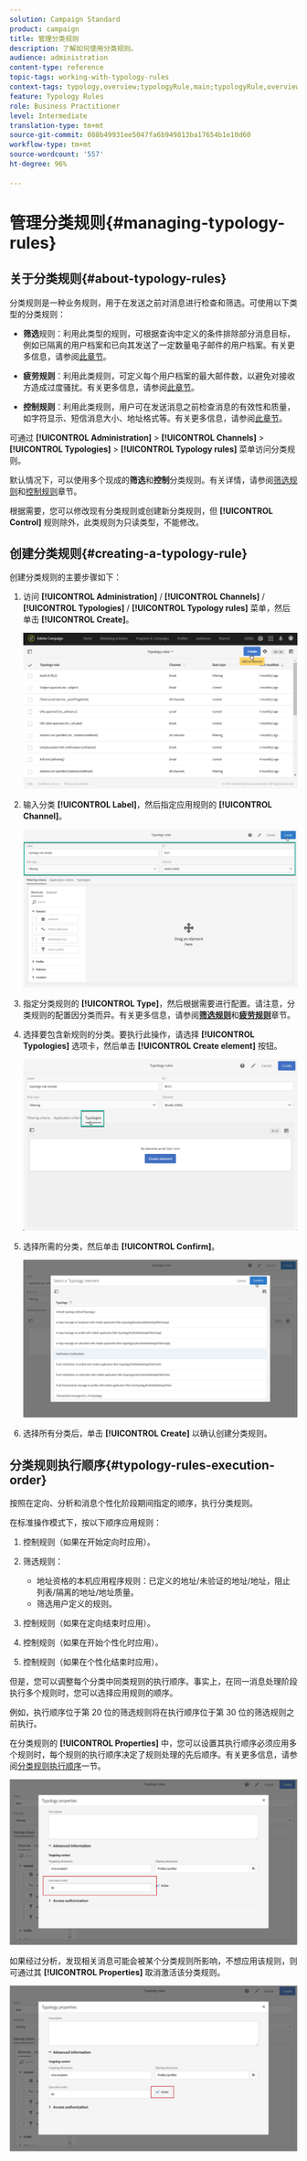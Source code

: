```yaml
---
solution: Campaign Standard
product: campaign
title: 管理分类规则
description: 了解如何使用分类规则。
audience: administration
content-type: reference
topic-tags: working-with-typology-rules
context-tags: typology,overview;typologyRule,main;typologyRule,overview
feature: Typology Rules
role: Business Practitioner
level: Intermediate
translation-type: tm+mt
source-git-commit: 088b49931ee5047fa6b949813ba17654b1e10d60
workflow-type: tm+mt
source-wordcount: '557'
ht-degree: 96%

---
```



# 管理分类规则{#managing-typology-rules}

## 关于分类规则{#about-typology-rules}

分类规则是一种业务规则，用于在发送之前对消息进行检查和筛选。可使用以下类型的分类规则：

* **筛选**&#x200B;规则：利用此类型的规则，可根据查询中定义的条件排除部分消息目标，例如已隔离的用户档案和已向其发送了一定数量电子邮件的用户档案。有关更多信息，请参阅[此章节](../../sending/using/filtering-rules.md)。

* **疲劳规则**：利用此类规则，可定义每个用户档案的最大邮件数，以避免对接收方造成过度骚扰。有关更多信息，请参阅[此章节](../../sending/using/fatigue-rules.md)。

* **控制规则**：利用此类规则，用户可在发送消息之前检查消息的有效性和质量，如字符显示、短信消息大小、地址格式等。有关更多信息，请参阅[此章节](../../sending/using/control-rules.md)。

可通过 **[!UICONTROL Administration]** > **[!UICONTROL Channels]** > **[!UICONTROL Typologies]** > **[!UICONTROL Typology rules]** 菜单访问分类规则。

默认情况下，可以使用多个现成的&#x200B;**筛选**&#x200B;和&#x200B;**控制**&#x200B;分类规则。有关详情，请参阅[筛选规则](../../sending/using/fatigue-rules.md)和[控制规则](../../sending/using/control-rules.md)章节。

根据需要，您可以修改现有分类规则或创建新分类规则，但 **[!UICONTROL Control]** 规则除外，此类规则为只读类型，不能修改。

## 创建分类规则{#creating-a-typology-rule}

创建分类规则的主要步骤如下：

1. 访问 **[!UICONTROL Administration]** / **[!UICONTROL Channels]** / **[!UICONTROL Typologies]** / **[!UICONTROL Typology rules]** 菜单，然后单击 **[!UICONTROL Create]**。

   ![](assets/typology_create-rule.png)

1. 输入分类 **[!UICONTROL Label]**，然后指定应用规则的 **[!UICONTROL Channel]**。

   ![](assets/typology-rule-label.png)

1. 指定分类规则的 **[!UICONTROL Type]**，然后根据需要进行配置。请注意，分类规则的配置因分类而异。有关更多信息，请参阅&#x200B;**[筛选规则](../../sending/using/filtering-rules.md)**&#x200B;和&#x200B;**[疲劳规则](../../sending/using/fatigue-rules.md)**&#x200B;章节。

1. 选择要包含新规则的分类。要执行此操作，请选择 **[!UICONTROL Typologies]** 选项卡，然后单击 **[!UICONTROL Create element]** 按钮。

   ![](assets/typology-typologies-tab.png)

1. 选择所需的分类，然后单击 **[!UICONTROL Confirm]**。

   ![](assets/typology-link.png)

1. 选择所有分类后，单击 **[!UICONTROL Create]** 以确认创建分类规则。

## 分类规则执行顺序{#typology-rules-execution-order}

按照在定向、分析和消息个性化阶段期间指定的顺序，执行分类规则。

在标准操作模式下，按以下顺序应用规则：

1. 控制规则（如果在开始定向时应用）。
1. 筛选规则：

   * 地址资格的本机应用程序规则：已定义的地址/未验证的地址/地址，阻止列表/隔离的地址/地址质量。
   * 筛选用户定义的规则。

1. 控制规则（如果在定向结束时应用）。
1. 控制规则（如果在开始个性化时应用）。
1. 控制规则（如果在个性化结束时应用）。

但是，您可以调整每个分类中同类规则的执行顺序。事实上，在同一消息处理阶段执行多个规则时，您可以选择应用规则的顺序。

例如，执行顺序位于第 20 位的筛选规则将在执行顺序位于第 30 位的筛选规则之前执行。

在分类规则的 **[!UICONTROL Properties]** 中，您可以设置其执行顺序必须应用多个规则时，每个规则的执行顺序决定了规则处理的先后顺序。有关更多信息，请参阅[分类规则执行顺序](#typology-rules-execution-order)一节。

![](assets/typology_rule-active.png)

如果经过分析，发现相关消息可能会被某个分类规则所影响，不想应用该规则，则可通过其 **[!UICONTROL Properties]** 取消激活该分类规则。

![](assets/typology_rule-order.png)